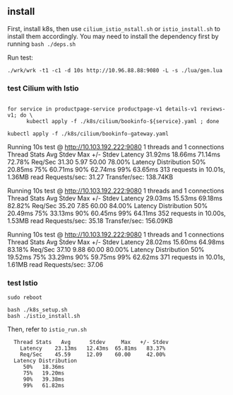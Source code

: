 ## install

First, install k8s, then use `cilium_istio_nstall.sh` or `istio_install.sh` to install them accordingly. You may need to install the dependency first by running `bash ./deps.sh`

Run test:

`./wrk/wrk -t1 -c1 -d 10s http://10.96.88.88:9080 -L -s ./lua/gen.lua`


### test Cilium with Istio

```shell

for service in productpage-service productpage-v1 details-v1 reviews-v1; do \
      kubectl apply -f ./k8s/cilium/bookinfo-${service}.yaml ; done

kubectl apply -f ./k8s/cilium/bookinfo-gateway.yaml

```

Running 10s test @ http://10.103.192.222:9080
  1 threads and 1 connections
  Thread Stats   Avg      Stdev     Max   +/- Stdev
    Latency    31.92ms   18.66ms  71.14ms   72.78%
    Req/Sec    31.30      5.97    50.00     78.00%
  Latency Distribution
     50%   20.85ms
     75%   60.71ms
     90%   62.74ms
     99%   63.65ms
  313 requests in 10.01s, 1.36MB read
Requests/sec:     31.27
Transfer/sec:    138.74KB

Running 10s test @ http://10.103.192.222:9080
  1 threads and 1 connections
  Thread Stats   Avg      Stdev     Max   +/- Stdev
    Latency    29.03ms   15.53ms  69.18ms   82.82%
    Req/Sec    35.20      7.85    60.00     84.00%
  Latency Distribution
     50%   20.49ms
     75%   33.13ms
     90%   60.45ms
     99%   64.11ms
  352 requests in 10.00s, 1.53MB read
Requests/sec:     35.18
Transfer/sec:    156.09KB

Running 10s test @ http://10.103.192.222:9080
  1 threads and 1 connections
  Thread Stats   Avg      Stdev     Max   +/- Stdev
    Latency    28.02ms   15.60ms  64.98ms   83.18%
    Req/Sec    37.10      9.88    60.00     80.00%
  Latency Distribution
     50%   19.52ms
     75%   33.29ms
     90%   59.75ms
     99%   62.62ms
  371 requests in 10.01s, 1.61MB read
Requests/sec:     37.06

### test Istio

```shell
sudo reboot

bash ./k8s_setup.sh
bash ./istio_install.sh
```

Then, refer to `istio_run.sh`


```
  Thread Stats   Avg      Stdev     Max   +/- Stdev
    Latency    23.13ms   12.43ms  65.81ms   83.37%
    Req/Sec    45.59     12.09    60.00     42.00%
  Latency Distribution
     50%   18.36ms
     75%   19.20ms
     90%   39.38ms
     99%   61.82ms
```